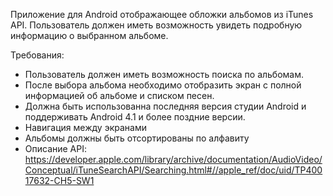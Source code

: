 Приложение для Android отображающее обложки альбомов из iTunes API. Пользователь должен иметь возможность увидеть подробную информацию о выбранном альбоме.

Требования:
* Пользователь должен иметь возможность поиска по альбомам.
* После выбора альбома необходимо отобразить экран с полной информацией об
альбоме и списком песен.
* Должна быть использованна последняя версия студии Android и поддерживать Android 4.1 и более поздние версии.
* Навигация между экранами
* Альбомы должны быть отсортированы по алфавиту
* Описание API: https://developer.apple.com/library/archive/documentation/AudioVideo/Conceptual/iTuneSearchAPI/Searching.html#//apple_ref/doc/uid/TP40017632-CH5-SW1
